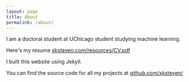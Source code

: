 ```yaml
---
layout: page
title: About
permalink: /about/
---
```


I am a doctoral student at UChicago student studying machine learning.

Here's my resume [xksteven.com/resources/CV.pdf](http:xksteven.com/resources/CV.pdf)

I built this website using Jekyll.

You can find the source code for all my projects at [github.com/xksteven/](https://github.com/xksteven/)
